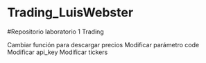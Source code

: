 # Trading_LuisWebster
#Repositorio laboratorio 1 Trading

Cambiar función para descargar precios
Modificar parámetro code
Modificar api_key
Modificar tickers
